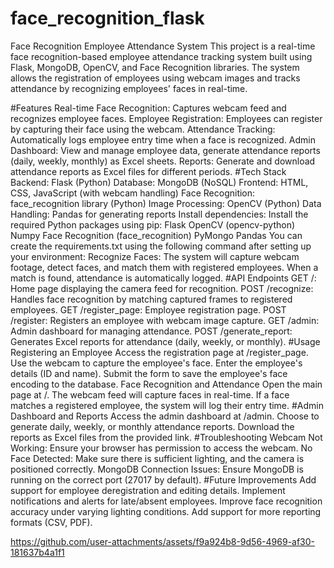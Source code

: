 # face_recognition_flask
Face Recognition Employee Attendance System
This project is a real-time face recognition-based employee attendance tracking system built using Flask, MongoDB, OpenCV, and Face Recognition libraries. The system allows the registration of employees using webcam images and tracks attendance by recognizing employees' faces in real-time.

#Features
Real-time Face Recognition: Captures webcam feed and recognizes employee faces.
Employee Registration: Employees can register by capturing their face using the webcam.
Attendance Tracking: Automatically logs employee entry time when a face is recognized.
Admin Dashboard: View and manage employee data, generate attendance reports (daily, weekly, monthly) as Excel sheets.
Reports: Generate and download attendance reports as Excel files for different periods.
#Tech Stack
Backend: Flask (Python)
Database: MongoDB (NoSQL)
Frontend: HTML, CSS, JavaScript (with webcam handling)
Face Recognition: face_recognition library (Python)
Image Processing: OpenCV (Python)
Data Handling: Pandas for generating reports
Install dependencies: Install the required Python packages using pip:
Flask
OpenCV (opencv-python)
Numpy
Face Recognition (face_recognition)
PyMongo
Pandas
You can create the requirements.txt using the following command after setting up your environment:
Recognize Faces: The system will capture webcam footage, detect faces, and match them with registered employees. When a match is found, attendance is automatically logged.
#API Endpoints
GET /: Home page displaying the camera feed for recognition.
POST /recognize: Handles face recognition by matching captured frames to registered employees.
GET /register_page: Employee registration page.
POST /register: Registers an employee with webcam image capture.
GET /admin: Admin dashboard for managing attendance.
POST /generate_report: Generates Excel reports for attendance (daily, weekly, or monthly).
#Usage
Registering an Employee
Access the registration page at /register_page.
Use the webcam to capture the employee's face.
Enter the employee's details (ID and name).
Submit the form to save the employee's face encoding to the database.
Face Recognition and Attendance
Open the main page at /.
The webcam feed will capture faces in real-time.
If a face matches a registered employee, the system will log their entry time.
#Admin Dashboard and Reports
Access the admin dashboard at /admin.
Choose to generate daily, weekly, or monthly attendance reports.
Download the reports as Excel files from the provided link.
#Troubleshooting
Webcam Not Working: Ensure your browser has permission to access the webcam.
No Face Detected: Make sure there is sufficient lighting, and the camera is positioned correctly.
MongoDB Connection Issues: Ensure MongoDB is running on the correct port (27017 by default).
#Future Improvements
Add support for employee deregistration and editing details.
Implement notifications and alerts for late/absent employees.
Improve face recognition accuracy under varying lighting conditions.
Add support for more reporting formats (CSV, PDF).


https://github.com/user-attachments/assets/f9a924b8-9d56-4969-af30-181637b4a1f1





